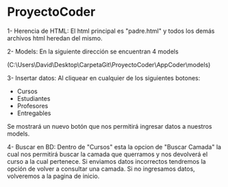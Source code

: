 # ProyectoCoder

1- Herencia de HTML: El html principal es "padre.html" y todos los demás archivos html heredan del mismo.

2- Models: En la siguiente dirección se encuentran 4 models

(C:\Users\David\Desktop\CarpetaGit\ProyectoCoder\AppCoder\models)

3- Insertar datos: Al cliquear en cualquier de los siguientes botones:

- Cursos
- Estudiantes
- Profesores
- Entregables

Se mostrará un nuevo botón que nos permitirá ingresar datos a nuestros models.

4- Buscar en BD: Dentro de "Cursos" esta la opcion de "Buscar Camada" la cual nos permitirá buscar la camada que querramos y nos devolverá el curso a la cual pertenece. Si enviamos datos incorrectos tendremos la opción de volver a consultar una camada. Si no ingresamos datos, volveremos a la pagina de inicio.


